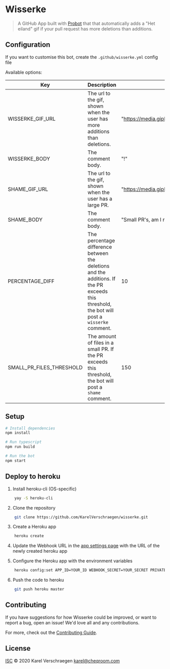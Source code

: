# Wisserke

> A GitHub App built with [Probot](https://github.com/probot/probot) that that automatically adds a "Het eiland" gif if your pull request has more deletions than additions.

## Configuration
If you want to customise this bot, create the `.github/wisserke.yml` config file

Available options:

| **Key**                  | **Description**                                              | **Default value**                                            |
| ------------------------ | ------------------------------------------------------------ | ------------------------------------------------------------ |
| WISSERKE_GIF_URL         | The url to the gif, shown when the user has more additions than deletions. | "https://media.giphy.com/media/w8CGgakbif4iOZri06/giphy.gif" |
| WISSERKE_BODY            | The comment body.                                            | "\![](https://media.giphy.com/media/w8CGgakbif4iOZri06/giphy.gif)" |
| SHAME_GIF_URL            | The url to the gif, shown when the user has a large PR.      | "https://media.giphy.com/media/m6tmCnGCNvTby/giphy.gif"      |
| SHAME_BODY               | The comment body.                                            | "Small PR's, am I right?\n\n\![](https://media.giphy.com/media/m6tmCnGCNvTby/giphy.gif)" |
| PERCENTAGE_DIFF          | The percentage difference between the deletions and the additions. If the PR exceeds this threshold, the bot will post a `wisserke` comment. | 10                                                           |
| SMALL_PR_FILES_THRESHOLD | The amount of files in a small PR. If the PR exceeds this threshold, the bot will post a `shame` comment. | 150                                                          |

## Setup

``` sh
# Install dependencies
npm install

# Run typescript
npm run build

# Run the bot
npm start
```

## Deploy to heroku 

1. Install heroku-cli (OS-specific)

``` sh
	yay -S heroku-cli
```

2. Clone the repository
``` sh
	git clone https://github.com/KarelVerschraegen/wisserke.git
```

3. Create a Heroku app
``` sh
	heroku create
```

4. Update the Webhook URL in the [app settings page](https://github.com/settings/apps/wisserke) with the URL of the newly created heroku app

5. Configure the Heroku app with the environment variables
``` sh
	heroku config:set APP_ID=YOUR_ID WEBHOOK_SECRET=YOUR_SECRET PRIVATE_KEY=YOUR_PRIVATE_KEY
```

6. Push the code to heroku
``` sh
	git push heroku master
```

## Contributing

If you have suggestions for how Wisserke could be improved, or want to report a bug, open an issue! We'd love all and any contributions.

For more, check out the [Contributing Guide](CONTRIBUTING.md).

## License

[ISC](LICENSE) © 2020 Karel Verschraegen <karel@cheqroom.com>
